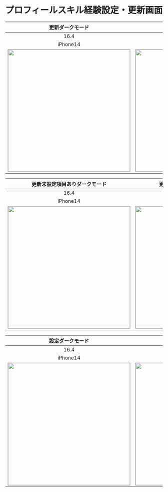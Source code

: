 # プロフィールスキル経験設定・更新画面

|更新ダークモード|更新ライトモード|
|:---:|:---:|
|16.4|16.4|
|iPhone14|iPhone14|
|<img src='../ReferenceImages_64/プロフィールスキル経験設定・更新画面/testProfileUpdateSkillViewController_更新_ダークモード_iPhone_16_4_390x844@3x.png' width='390' style='border: 1px solid #999' />|<img src='../ReferenceImages_64/プロフィールスキル経験設定・更新画面/testProfileUpdateSkillViewController_更新_ライトモード_iPhone_16_4_390x844@3x.png' width='390' style='border: 1px solid #999' />|

|更新未設定項目ありダークモード|更新未設定項目ありライトモード|
|:---:|:---:|
|16.4|16.4|
|iPhone14|iPhone14|
|<img src='../ReferenceImages_64/プロフィールスキル経験設定・更新画面/testProfileUpdateSkillViewController_更新_未設定項目あり_ダークモード_iPhone_16_4_390x844@3x.png' width='390' style='border: 1px solid #999' />|<img src='../ReferenceImages_64/プロフィールスキル経験設定・更新画面/testProfileUpdateSkillViewController_更新_未設定項目あり_ライトモード_iPhone_16_4_390x844@3x.png' width='390' style='border: 1px solid #999' />|

|設定ダークモード|設定ライトモード|
|:---:|:---:|
|16.4|16.4|
|iPhone14|iPhone14|
|<img src='../ReferenceImages_64/プロフィールスキル経験設定・更新画面/testProfileUpdateSkillViewController_設定_ダークモード_iPhone_16_4_390x844@3x.png' width='390' style='border: 1px solid #999' />|<img src='../ReferenceImages_64/プロフィールスキル経験設定・更新画面/testProfileUpdateSkillViewController_設定_ライトモード_iPhone_16_4_390x844@3x.png' width='390' style='border: 1px solid #999' />|

